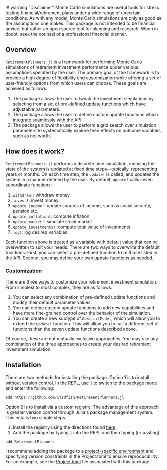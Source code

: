 !!! warning "Disclaimer"
    Monte Carlo simulations are useful tools for stress testing financial/retirement plans under a wide range of uncertain conditions. As with any model, Monte Carlo simulations are only as good as the assumptions one makes. This package is not intended to be financial advice, but rather an open source tool for planning and research. When in doubt, seek the counsel of a professional financial planner. 

## Overview

`RetirementPlanners.jl` is a framework for performing Monte Carlo simulations of retirement investment performance under various assumptions specifed by the user. The primary goal of the framework is to provide a high degree of flexibility and customization while offering a set of user-friendly options from which users can choose. These goals are achieved as follows:

1. The package allows the user to tweak the investment simulations by selecting from a set of pre-defined update functions which have adjustable parameters.
2. The package allows the user to define custom update functions which integrate seamlessly with the API. 
3. The package allows the user to perform a grid search over simulation parameters to systematically explore their effects on outcome variables, such as net worth.

## How does it work?

`RetirementPlanners.jl` performs a discrete time simulation, meaning the state of the system is updated at fixed time steps—typically, representing years or months. On each time step, the `update!` is called, and updates the system in a manner defined by the user. By default, `update!` calls seven subordinate functions:

1. `withdraw!`: withdraw money
2. `invest!`: invest money
3. `update_income!`: update sources of income, such as social security, pension etc. 
4. `update_inflation!`: compute inflation
5. `update_market!`: simulate stock market 
6. `update_investments!`: compute total value of investments
7. `log!`: log desired variables

Each function above is treated as a variable with default value that can be overwritten to suit your needs. There are two ways to overwrite the default functions: First, you can select a pre-defined function from those listed in the [API](api.md). Second, you may define your own update functions as needed. 

### Customization 

There are three ways to customize your retirement investment simulation. From simplest to most complex, they are as follows:

1. You can select any combination of pre-defined update functions and modify their default parameter values.
2. You can define custom update functions to add new capabilities and have more fine-grained control over the behavior of the simulation.
3. You can create a new subtype of `AbstractModel`, which will allow you to extend the `update!` function. This will allow you to call a different set of functions than the seven update functions described above. 

Of course, these are not mutually exclusive approaches. You may use any combination of the three approaches to create your desired retirement investment simulation. 

## Installation

There are two methods for installing the package. Option 1 is to install without version control. In the REPL, use `]` to switch to the package mode and enter the following:

```julia
add https://github.com/itsdfish/RetirementPlanners.jl
```
Option 2 is to install via a custom registry. The advantage of this approach is greater version control through Julia's package management system. This entails two simple steps. 

1. Install the registry using the directions found [here](https://github.com/itsdfish/Registry.jl).
2. Add the package by typing `]` into the REPL and then typing (or pasting):

```julia
add RetirementPlanners
```
I recommend adding the package to a [project-specific environment](https://pkgdocs.julialang.org/v1/environments/) and specifying version constraints in the Project.toml to ensure reproducibility. For an example, see the [Project.toml](Project.toml) file associated with this package.  
